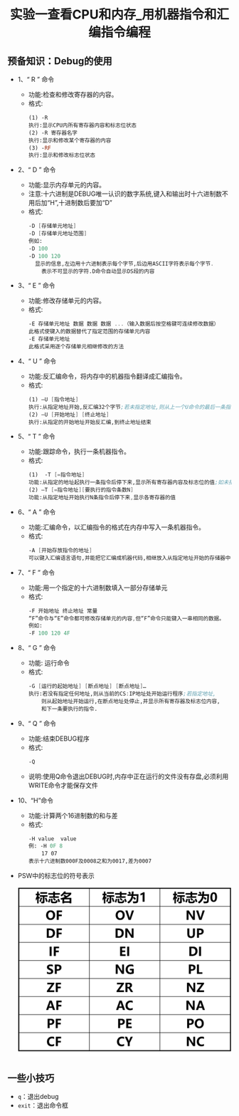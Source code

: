 <h1 align="center">实验一查看CPU和内存_用机器指令和汇编指令编程</h1>

## 预备知识：Debug的使用

* 1、“ R ” 命令 
	* 功能:检查和修改寄存器的内容。
	* 格式:
	  ```asm
	  (1) -R
	  执行:显示CPU内所有寄存器内容和标志位状态
	  (2) -R 寄存器名字
	  执行:显示和修改某个寄存器的内容
	  (3) -RF
	  执行:显示和修改标志位状态
	  ```
* 2、“ D ” 命令
	* 功能:显示内存单元的内容。
	* 注意:十六进制是DEBUG唯一认识的数字系统,键入和输出时十六进制数不用后加“H”,十进制数后要加“D”
	* 格式: 
	  ```asm
	  -D [存储单元地址]         
	  -D [存储单元地址范围]
	  例如:
	  -D 100
	  -D 100 120
    	显示的信息,左边用十六进制表示每个字节,后边用ASCII字符表示每个字节.
	      表示不可显示的字符.D命令自动显示DS段的内容
	  ```
* 3、“ E ” 命令
	* 功能:修改存储单元的内容。
	* 格式:
	  ```asm
	  -E 存储单元地址 数据 数据 数据 ...（输入数据后按空格键可连续修改数据）
	  此格式使键入的数据替代了指定范围的存储单元内容
	  -E 存储单元地址
	  此格式采用逐个存储单元相继修改的方法
	  ```
* 4、“ U ” 命令
	* 功能:反汇编命令，将内存中的机器指令翻译成汇编指令。
	* 格式:
	  ```asm
	  (1) –U [指令地址]
	  执行:从指定地址开始,反汇编32个字节;若未指定地址,则从上一个U命令的最后一条指令的下一个单元开始显示32个字节
	  (2) –U [开始地址] [终止地址]
	  执行:从指定的开始地址开始反汇编,到终止地址结束
	  ```
* 5、“ T ” 命令  
	* 功能:跟踪命令，执行一条机器指令。
	* 格式:
	  ```asm
	  (1)  -T [=指令地址]
	  功能:从指定的地址起执行一条指令后停下来,显示所有寄存器内容及标志位的值;如未指定地址则从当前的CS:IP开始执行
	  (2) –T [=指令地址][要执行的指令条数N]
	  功能:从指定地址开始执行N条指令后停下来,显示各寄存器的值
	  ```
* 6、“ A ” 命令
	* 功能:汇编命令，以汇编指令的格式在内存中写入一条机器指令。
	* 格式:
	  ```asm
	  -A [开始存放指令的地址]
	  可以键入汇编语言语句,并能把它汇编成机器代码,相继放入从指定地址开始的存储器中.
	  ```
* 7、“ F ” 命令
	* 功能:用一个指定的十六进制数填入一部分存储单元
	* 格式:
	  ```asm
	  -F 开始地址 终止地址 常量
	  “F”命令与“E”命令都可修改存储单元的内容,但“F”命令只能键入一串相同的数据。
	  例如:
	  -F 100 120 4F
	  ```
* 8、“ G ” 命令  
	* 功能: 运行命令
	* 格式:
	  ```asm
	  -G [运行的起始地址] [断点地址] [断点地址]…
	  执行:若没有指定任何地址,则从当前的CS:IP地址处开始运行程序;若指定地址,
	      则从起始地址开始运行,在断点地址处停止,并显示所有寄存器及标志位内容,
		  和下一条要执行的指令.
	  ```
* 9、“ Q ” 命令
	* 功能:结束DEBUG程序
	* 格式:	
	  ```asm
	  -Q
	  ```
	* 说明:使用Q命令退出DEBUG时,内存中正在运行的文件没有存盘,必须利用WRITE命令才能保存文件
* 10、“H”命令
	* 功能:计算两个16进制数的和与差
	* 格式:
	  ```asm
	  -H value  value
	  例: -H 0F 8
      	  17 07
	  表示十六进制数000F及0008之和为0017,差为0007
	  ```

* PSW中的标志位的符号表示

	<div align="center"><img src="./img/PSW.png"/></div>


## 一些小技巧

* `q`：退出debug
* `exit`：退出命令框




























































































